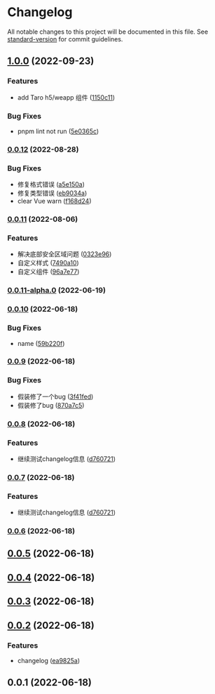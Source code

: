 # Changelog

All notable changes to this project will be documented in this file. See [standard-version](https://github.com/conventional-changelog/standard-version) for commit guidelines.

## [1.0.0](https://github.com/rzhAvenir/taro-vue3-template/compare/v0.0.12...v1.0.0) (2022-09-23)


### Features

* add Taro h5/weapp 组件 ([1150c11](https://github.com/rzhAvenir/taro-vue3-template/commit/1150c11dcc2cd665012bccf4331e953f8d23e5c4))


### Bug Fixes

* pnpm lint not run ([5e0365c](https://github.com/rzhAvenir/taro-vue3-template/commit/5e0365c2c9926e72bba96194d228e920ea89df28))

### [0.0.12](https://github.com/rzhAvenir/taro-vue3-template/compare/v0.0.11...v0.0.12) (2022-08-28)


### Bug Fixes

* 修复格式错误 ([a5e150a](https://github.com/rzhAvenir/taro-vue3-template/commit/a5e150ac7ead4cf7ad7e4388418def3cc2018818))
* 修复类型错误 ([eb9034a](https://github.com/rzhAvenir/taro-vue3-template/commit/eb9034a9ec0be5772fb488ad6a3a0a24ca3de96f))
* clear Vue warn ([f168d24](https://github.com/rzhAvenir/taro-vue3-template/commit/f168d243fd2fcfc1f11e65eff250d5886a8fe5eb))

### [0.0.11](https://github.com/rzhAvenir/taro-vue3-template/compare/v0.0.11-alpha.0...v0.0.11) (2022-08-06)


### Features

* 解决底部安全区域问题 ([0323e96](https://github.com/rzhAvenir/taro-vue3-template/commit/0323e9603832c4618f2a24fe51ce92140c273991))
* 自定义样式 ([7490a10](https://github.com/rzhAvenir/taro-vue3-template/commit/7490a10fa8b7ab17ace11488d6fead1f61d4576e))
* 自定义组件 ([96a7e77](https://github.com/rzhAvenir/taro-vue3-template/commit/96a7e775f1047879b5ec4e3233b90dfb37838802))

### [0.0.11-alpha.0](https://github.com/rzhAvenir/taro-vue3-template/compare/v0.0.10...v0.0.11-alpha.0) (2022-06-19)

### [0.0.10](https://github.com/rzhAvenir/taro-vue3-template/compare/v0.0.9...v0.0.10) (2022-06-18)


### Bug Fixes

* name ([59b220f](https://github.com/rzhAvenir/taro-vue3-template/commit/59b220f02742ec0953614f7a6e0dd7bc6cd9fe9b))

### [0.0.9](https://github.com/rzhAvenir/taro-vue3-template/compare/v0.0.8...v0.0.9) (2022-06-18)


### Bug Fixes

* 假装修了一个bug ([3f41fed](https://github.com/rzhAvenir/taro-vue3-template/commit/3f41fedaec9701e215c9946678d96c2835fe53a9))
* 假装修了bug ([870a7c5](https://github.com/rzhAvenir/taro-vue3-template/commit/870a7c5582ee16469f1b2561fb88d08286feb5de))

### [0.0.8](https://github.com/rzhAvenir/taro-vue3-template/compare/v0.0.5...v0.0.8) (2022-06-18)


### Features

* 继续测试changelog信息 ([d760721](https://github.com/rzhAvenir/taro-vue3-template/commit/d7607218127e78ef21ae332afe4fbad8dcf7e1e0))

### [0.0.7](https://github.com/rzhAvenir/taro-vue3-template/compare/v0.0.5...v0.0.7) (2022-06-18)


### Features

* 继续测试changelog信息 ([d760721](https://github.com/rzhAvenir/taro-vue3-template/commit/d7607218127e78ef21ae332afe4fbad8dcf7e1e0))

### [0.0.6](https://github.com/rzhAvenir/taro-vue3-template/compare/v0.0.5...v0.0.6) (2022-06-18)

## [0.0.5](https://github.com/rzhAvenir/taro-vue3-template/compare/v0.0.4...v0.0.5) (2022-06-18)



## [0.0.4](https://github.com/rzhAvenir/taro-vue3-template/compare/v0.0.3...v0.0.4) (2022-06-18)



## [0.0.3](https://github.com/rzhAvenir/taro-vue3-template/compare/v0.0.2...v0.0.3) (2022-06-18)



## [0.0.2](https://github.com/rzhAvenir/taro-vue3-template/compare/v0.0.1...v0.0.2) (2022-06-18)


### Features

* changelog ([ea9825a](https://github.com/rzhAvenir/taro-vue3-template/commit/ea9825a5ef2e8bd3de17a7f0386aa62dafc92735))



## 0.0.1 (2022-06-18)
